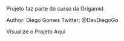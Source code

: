 
Projeto faz parte do curso da Origamid

Author: Diego Gomes Twitter: @DevDiegoGo

Visualize o Projeto Aqui
